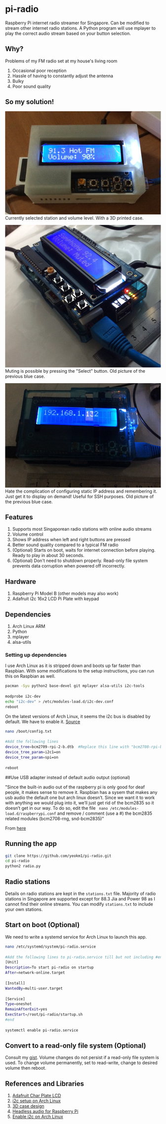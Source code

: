 pi-radio
========

Raspberry Pi internet radio streamer for Singapore. Can be modified to stream other internet radio stations. A Python program will use mplayer to play the correct audio stream based on your button selection. 

## Why?

Problems of my FM radio set at my house's living room

1. Occasional poor reception
2. Hassle of having to constantly adjust the antenna
3. Bulky
4. Poor sound quality

## So my solution!

![Screen](/photos/typical.jpg)
Currently selected station and volume level. With a 3D printed case.

![Screen](/photos/muted.jpg)
Muting is possible by pressing the "Select" button. Old picture of the previous blue case.

![Screen](/photos/ipaddress.jpg)
Hate the complication of configuring static IP address and remembering it. Just get it to display on demand! Useful for SSH purposes. Old picture of the previous blue case.


## Features
1. Supports most Singaporean radio stations with online audio streams
2. Volume control
3. Shows IP address when left and right buttons are pressed
4. Better sound quality compared to a typical FM radio
6. (Optional) Starts on boot, waits for internet connection before playing. Ready to play in about 30 seconds.
7. (Optional) Don't need to shutdown properly. Read-only file system prevents data corruption when powered off incorrectly.


## Hardware

1. Raspberry Pi Model B (other models may also work)
2. Adafruit i2c 16x2 LCD Pi Plate with keypad

## Dependencies

1. Arch Linux ARM
2. Python
3. mplayer
4. alsa-utils


### Setting up dependencies

I use Arch Linux as it is stripped down and boots up far faster than Raspbian. With some modifications to the setup instructions, you can run this on Raspbian as well.

```bash
pacman -Syu python2 base-devel git mplayer alsa-utils i2c-tools

modprobe i2c-dev
echo "i2c-dev" > /etc/modules-load.d/i2c-dev.conf
reboot
```

On the latest versions of Arch Linux, it seems the i2c bus is disabled by default. We have to enable it. [Source](http://archlinuxarm.org/forum/viewtopic.php?f=31&t=8330)

```bash
nano /boot/config.txt

#Add the following lines
device_tree=bcm2709-rpi-2-b.dtb  #Replace this line with "bcm2708-rpi-b.dtb" or "bcm2708-rpi-b-plus.dtb" depending on your Raspberry Pi type.
device_tree_param=i2c1=on
device_tree_param=spi=on

reboot
```

##Use USB adapter instead of default audio output (optional)

"Since the built-in audio out of the raspberry pi is only good for deaf people, it makes sense to remove it. Raspbian has a sysem that makes any usb audio the default one but arch linux doesn’t. Since we want it to work with anything we would plug into it, we’ll just get rid of the bcm2835 so it doesn’t get in our way. To do so, edit the file ``` nano /etc/modules-load.d/raspberrypi.conf``` and remove / comment (use a #) the bcm2835 related modules (bcm2708-rng, snd-bcm2835)"

From [here](http://www.marc-nostromo.com/installing-archlinux-on-raspberry-pi-for-headless-audio/)

## Running the app

```bash
git clone https://github.com/yeokm1/pi-radio.git
cd pi-radio
python2 radio.py
```

## Radio stations

Details on radio stations are kept in the `stations.txt` file.  Majority of radio stations in Singapore are supported except for 88.3 Jia and Power 98 as I cannot find their online streams. You can modify `stations.txt` to include your own stations.


## Start on boot (Optional)

We need to write a systemd service for Arch Linux to launch this app. 

```bash
nano /etc/systemd/system/pi-radio.service

#Add the following lines to pi-radio.service till but not including #end
[Unit]
Description=To start pi-radio on startup
After=network-online.target

[Install]
WantedBy=multi-user.target

[Service]
Type=oneshot
RemainAfterExit=yes
ExecStart=/root/pi-radio/startup.sh
#end

systemctl enable pi-radio.service
```


## Convert to a read-only file system (Optional)
Consult my [gist](https://gist.github.com/yeokm1/8b0ffc03e622ce011010). Volume changes do not persist if a read-only file system is used. To change volume permanently, set to read-write, change to desired volume then reboot.


## References and Libraries

1. [Adafruit Char Plate LCD](https://learn.adafruit.com/adafruit-16x2-character-lcd-plus-keypad-for-raspberry-pi/overview)
2. [i2c setup on Arch Linux](http://cfedk.host.cs.st-andrews.ac.uk/site/?q=2013-pi)
3. [3D case design](http://www.thingiverse.com/thing:101837)
4. [Headless audio for Raspberry Pi](http://www.marc-nostromo.com/installing-archlinux-on-raspberry-pi-for-headless-audio/)
5. [Enable i2c on Arch Linux](http://archlinuxarm.org/forum/viewtopic.php?f=31&t=8330)
